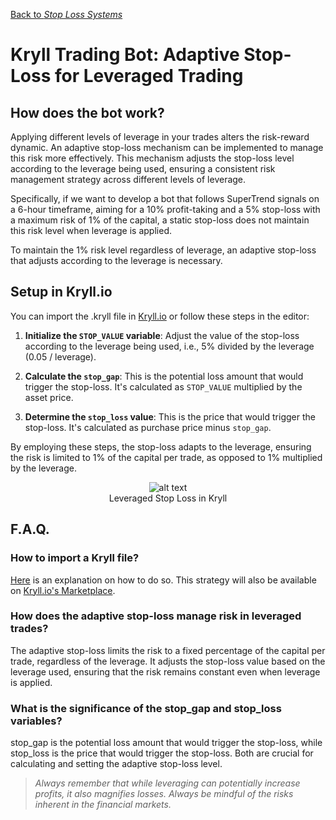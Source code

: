 [Back to *Stop Loss Systems*](../README.md)

# Kryll Trading Bot: Adaptive Stop-Loss for Leveraged Trading

## How does the bot work?

Applying different levels of leverage in your trades alters the risk-reward dynamic. An adaptive stop-loss mechanism can be implemented to manage this risk more effectively. This mechanism adjusts the stop-loss level according to the leverage being used, ensuring a consistent risk management strategy across different levels of leverage.

Specifically, if we want to develop a bot that follows SuperTrend signals on a 6-hour timeframe, aiming for a 10% profit-taking and a 5% stop-loss with a maximum risk of 1% of the capital, a static stop-loss does not maintain this risk level when leverage is applied. 

To maintain the 1% risk level regardless of leverage, an adaptive stop-loss that adjusts according to the leverage is necessary.

## Setup in Kryll.io

You can import the .kryll file in [Kryll.io](https://futures.kryll.io) or follow these steps in the editor:

1. **Initialize the `STOP_VALUE` variable**: Adjust the value of the stop-loss according to the leverage being used, i.e., 5% divided by the leverage (0.05 / leverage).

2. **Calculate the `stop_gap`**: This is the potential loss amount that would trigger the stop-loss. It's calculated as `STOP_VALUE` multiplied by the asset price.

3. **Determine the `stop_loss` value**: This is the price that would trigger the stop-loss. It's calculated as purchase price minus `stop_gap`.

By employing these steps, the stop-loss adapts to the leverage, ensuring the risk is limited to 1% of the capital per trade, as opposed to 1% multiplied by the leverage.

<figure style="text-align: center;">
   <img src="https://blog.kryll.io/content/images/2023/07/image-26.png" alt="alt text">
   <figcaption>Leveraged Stop Loss in Kryll</figcaption>
</figure>

## F.A.Q.

### How to import a Kryll file?

[Here](https://github.com/Cryptense/Kryll-Strategies-Toolkit/tree/main#how-to-use-a-kryll-file-) is an explanation on how to do so. This strategy will also be available on [Kryll.io's Marketplace](https://futures.kryll.io/marketplace).

### How does the adaptive stop-loss manage risk in leveraged trades?

The adaptive stop-loss limits the risk to a fixed percentage of the capital per trade, regardless of the leverage. It adjusts the stop-loss value based on the leverage used, ensuring that the risk remains constant even when leverage is applied.

### What is the significance of the stop_gap and stop_loss variables?

stop_gap is the potential loss amount that would trigger the stop-loss, while stop_loss is the price that would trigger the stop-loss. Both are crucial for calculating and setting the adaptive stop-loss level.

> *Always remember that while leveraging can potentially increase profits, it also magnifies losses. Always be mindful of the risks inherent in the financial markets.*
